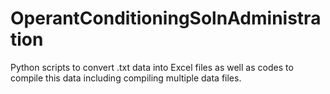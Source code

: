 # OperantConditioningSolnAdministration
Python scripts to convert .txt data into Excel files as well as codes to compile this data including compiling multiple data files.

